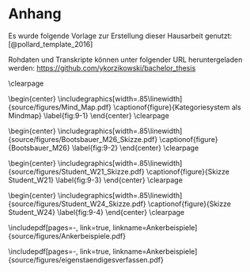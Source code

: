 # Anhang
Es wurde folgende Vorlage zur Erstellung dieser Hausarbeit genutzt: [@pollard_template_2016]

Rohdaten und Transkripte können unter folgender URL heruntergeladen werden: https://github.com/ykorzikowski/bachelor_thesis

\clearpage

\begin{center}
  \includegraphics[width=.85\linewidth]{source/figures/Mind_Map.pdf}
  \captionof{figure}{Kategoriesystem als Mindmap}
  \label{fig:9-1}
\end{center}
\clearpage

\begin{center}
\includegraphics[width=.85\linewidth]{source/figures/Bootsbauer_M26_Skizze.pdf}
  \captionof{figure}{Bootsbauer\_M26}
  \label{fig:9-2}
\end{center}
\clearpage


\begin{center}
\includegraphics[width=.85\linewidth]{source/figures/Student_W21_Skizze.pdf}
  \captionof{figure}{Skizze Student\_W21}
  \label{fig:9-3}
\end{center}
\clearpage

\begin{center}
\includegraphics[width=.85\linewidth]{source/figures/Student_W24_Skizze.pdf}
  \captionof{figure}{Skizze Student\_W24}
  \label{fig:9-4}
\end{center}
\clearpage

\includepdf[pages=-, link=true, linkname=Ankerbeispiele]{source/figures/Ankerbeispiele.pdf}

\includepdf[pages=-, link=true, linkname=Ankerbeispiele]{source/figures/eigenstaendigesverfassen.pdf}
